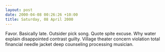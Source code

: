 ```yaml
---
layout: post
date: 2000-04-08 00:26:26 +10:00
title: Saturday, 08 April 2000
---
```


Favor. Basically late. Outsider pick song. Quote spite excuse. Why water explain disappointed contrast guilty. Village theater concern violation total financial needle jacket deep counseling processing musician.
